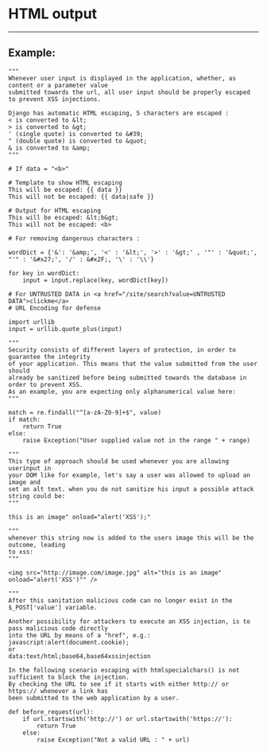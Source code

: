 # HTML output
-------

## Example:

    """
    Whenever user input is displayed in the application, whether, as content or a parameter value
    submitted towards the url, all user input should be properly escaped to prevent XSS injections.
    
    Django has automatic HTML escaping, 5 characters are escaped : 
    < is converted to &lt;
    > is converted to &gt;
    ' (single quote) is converted to &#39;
    " (double quote) is converted to &quot;
    & is converted to &amp;
    """

    # If data = "<b>"

    # Template to show HTML escaping
    This will be escaped: {{ data }}
    This will not be escaped: {{ data|safe }}

    # Output for HTML escaping
    This will be escaped: &lt;b&gt;
    This will not be escaped: <b>

    # For removing dangerous characters : 

    wordDict = {'&': '&amp;', '<' : '&lt;', '>' : '&gt;' , '"' : '&quot;', "'" : '&#x27;', '/' : &#x2F;, '\' : '\\'}

    for key in wordDict:
        input = input.replace(key, wordDict[key])

    # For UNTRUSTED DATA in <a href="/site/search?value=UNTRUSTED DATA">clickme</a>
    # URL Encoding for defense

    import urllib
    input = urllib.quote_plus(input) 

    """
    Security consists of different layers of protection, in order to guarantee the integrity
    of your application. This means that the value submitted from the user should
    already be sanitized before being submitted towards the database in order to prevent XSS.
    As an example, you are expecting only alphanumerical value here:
    """
    
    match = re.findall("^[a-zA-Z0-9]+$", value)
    if match:
        return True
    else:
        raise Exception("User supplied value not in the range " + range)

    """
    This type of approach should be used whenever you are allowing userinput in
    your DOM like for example, let's say a user was allowed to upload an image and
    set an alt text. when you do not sanitize his input a possible attack string could be:
    """
    
    this is an image" onload="alert('XSS');"

    """
    whenever this string now is added to the users image this will be the outcome, leading
    to xss:
    """

    <img src="http://image.com/image.jpg" alt="this is an image" onload="alert('XSS')"" />

    """
    After this sanitation malicious code can no longer exist in the $_POST['value'] variable.

    Another possibility for attackers to execute an XSS injection, is to pass malicious code directly
    into the URL by means of a "href", e.g.:
    javascript:alert(document.cookie);
    or
    data:text/html;base64,base64xssinjection

    In the following scenario escaping with htmlspecialchars() is not sufficient to block the injection.
    By checking the URL to see if it starts with either http:// or https:// whenever a link has
    been submitted to the web application by a user.

    def before_request(url):
        if url.startswith('http://') or url.startswith('https://'):
            return True
        else:
            raise Exception("Not a valid URL : " + url)

    

    
